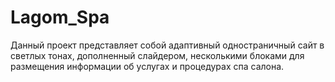 # Lagom_Spa
Данный проект представляет собой адаптивный одностраничный сайт в светлых тонах, дополненный слайдером,
несколькими блоками для размещения информации об услугах и процедурах спа салона.
